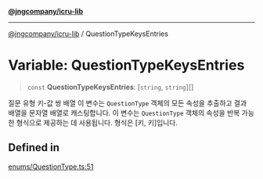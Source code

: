 [**@jngcompany/icru-lib**](../README.md)

***

[@jngcompany/icru-lib](../globals.md) / QuestionTypeKeysEntries

# Variable: QuestionTypeKeysEntries

> `const` **QuestionTypeKeysEntries**: [`string`, `string`][]

질문 유형 키-값 쌍 배열
이 변수는 `QuestionType` 객체의 모든 속성을 추출하고 결과 배열을 문자열 배열로 캐스팅합니다.
이 변수는 `QuestionType` 객체의 속성을 반복 가능한 형식으로 제공하는 데 사용됩니다.
형식은 [키, 키]입니다.

## Defined in

[enums/QuestionType.ts:51](https://github.com/jngcompany/icru-lib/blob/761e262af29fb19aea42bf1fcdb824ee624d8160/src/enums/QuestionType.ts#L51)
